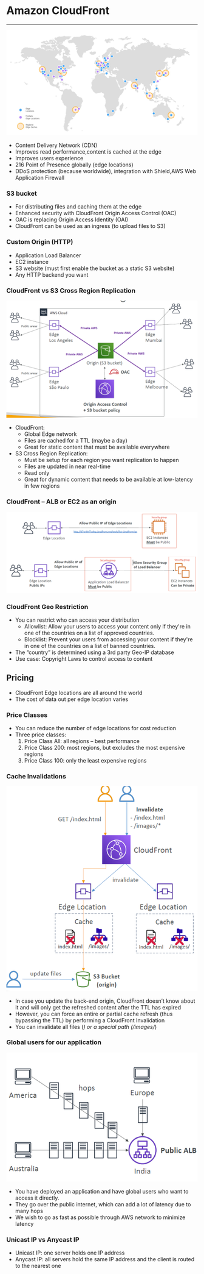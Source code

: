 # Amazon CloudFront

---
![CloudFront](../Image/CloudFront.png)
* Content Delivery Network (CDN)
* Improves read performance,content is cached at the edge
* Improves users experience
* 216 Point of Presence globally (edge locations)
* DDoS protection (because worldwide), integration with Shield,AWS Web Application Firewall
### S3 bucket
* For distributing files and caching them at the edge
* Enhanced security with CloudFront Origin Access Control (OAC)
* OAC is replacing Origin Access Identity (OAI)
* CloudFront can be used as an ingress (to upload files to S3)
### Custom Origin (HTTP)
* Application Load Balancer
* EC2 instance
* S3 website (must first enable the bucket as a static S3 website)
* Any HTTP backend you want
### CloudFront vs S3 Cross Region Replication
![CloudFront – S3 as an Origin](../Image/CloudFront_S3_as_an_Origin.png)
* CloudFront:
  * Global Edge network
  * Files are cached for a TTL (maybe a day)
  * Great for static content that must be available everywhere
* S3 Cross Region Replication:
  * Must be setup for each region you want replication to happen
  * Files are updated in near real-time
  * Read only
  * Great for dynamic content that needs to be available at low-latency in few regions
### CloudFront – ALB or EC2 as an origin
![CloudFront – ALB or EC2 as an origin](../Image/CloudFront_ALB_or_EC2_as_an_origin.png)
### CloudFront Geo Restriction
* You can restrict who can access your distribution
  * Allowlist: Allow your users to access your content only if they're in one of the countries on a list of approved countries.
  * Blocklist: Prevent your users from accessing your content if they're in one of the countries on a list of banned countries.
* The “country” is determined using a 3rd party Geo-IP database
* Use case: Copyright Laws to control access to content
## Pricing
* CloudFront Edge locations are all around the world
* The cost of data out per edge location varies
### Price Classes
* You can reduce the number of edge locations for cost reduction
* Three price classes:
  1. Price Class All: all regions – best performance
  2. Price Class 200: most regions, but excludes the most expensive regions
  3. Price Class 100: only the least expensive regions
### Cache Invalidations
![CloudFront – Cache Invalidations](../Image/CloudFront_Cache_Invalidations.png)
* In case you update the back-end origin, CloudFront doesn’t know about it and will only get the refreshed content after the TTL has expired
* However, you can force an entire or partial cache refresh (thus bypassing the TTL) by performing a CloudFront Invalidation
* You can invalidate all files (*) or a special path (/images/*)
### Global users for our application
![Global users for our application](../Image/Global_users_Cloudfront.png)
* You have deployed an application and have global users who want to access it directly.
* They go over the public internet, which can add a lot of latency due to many hops
* We wish to go as fast as possible through AWS network to minimize latency
### Unicast IP vs Anycast IP
* Unicast IP: one server holds one IP address
* Anycast IP: all servers hold the same IP address and the client is routed to the nearest one